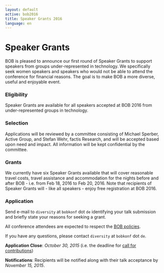 ```yaml
---
layout: default
active: bob2016
title: Speaker Grants 2016
language: en
---
```


# Speaker Grants

BOB is pleased to announce our first round of Speaker Grants to
support speakers from groups under-represented in technology.  We
specifically seek women speakers and speakers who would not be able to
attend the conference for financial reasons.  The goal is to make BOB
a more diverse, useful and enjoyable event.

### Eligibility

Speaker Grants are available for all speakers accepted at
BOB 2016 from under-represented groups in technology.

### Selection

Applications will be reviewed by a committee consisting of
Michael Sperber, Active Group, and Stefan Wehr, factis Research, and
will be accepted based upon need and impact. All information will be
kept confidential by the committee.

### Grants

We currently have six Speaker Grants available that will cover
reasonable travel costs, travel assistance and accommodation for the
nights before and after BOB - i.e. from Feb 18, 2016 to Feb 20, 2016.
Note that recipients of Speaker Grants will - like all speakers -
enjoy free registration at BOB 2016.

### Application

Send e-mail to `diversity` at `bobkonf` dot `de` identifying your talk
submission and briefly state your reasons for seeking a grant.

All conference attendees are expected to respect the [BOB
policies](http://bobkonf.de/en/policies.html).

If you have any questions, please contact `diversity` at `bobkonf` dot
`de`.

**Application Close**: *October 30, 2015* (i.e. the deadline for
[call for contributions](cfp.html))

**Notifications**: Recipients will be notified along with their talk
acceptance by *November 15, 2015*.
